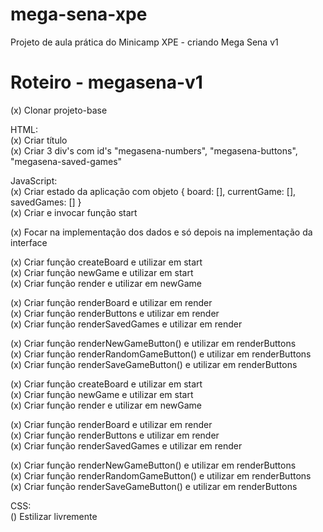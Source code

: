 # mega-sena-xpe
Projeto de aula prática do Minicamp XPE - criando Mega Sena v1

Roteiro - megasena-v1 <br>
=====================

(x) Clonar projeto-base <br>

HTML: <br>
(x) Criar título <br>
(x) Criar 3 div's com id's "megasena-numbers", "megasena-buttons", "megasena-saved-games" <br>

JavaScript: <br>
(x) Criar estado da aplicação com objeto { board: [], currentGame: [], savedGames: [] } <br>
(x) Criar e invocar função start <br>

(x) Focar na implementação dos dados e só depois
   na implementação da interface  <br>

(x) Criar função createBoard e utilizar em start  <br>
(x) Criar função newGame e utilizar em start  <br>
(x) Criar função render e utilizar em newGame  <br>

(x) Criar função renderBoard e utilizar em render  <br>
(x) Criar função renderButtons e utilizar em render  <br>
(x) Criar função renderSavedGames e utilizar em render  <br>

(x) Criar função renderNewGameButton() e utilizar em renderButtons  <br>
(x) Criar função renderRandomGameButton() e utilizar em renderButtons  <br>
(x) Criar função renderSaveGameButton() e utilizar em renderButtons  <br>

(x) Criar função createBoard e utilizar em start <br>
(x) Criar função newGame e utilizar em start <br>
(x) Criar função render e utilizar em newGame <br>

(x) Criar função renderBoard e utilizar em render <br>
(x) Criar função renderButtons e utilizar em render <br>
(x) Criar função renderSavedGames e utilizar em render <br>

(x) Criar função renderNewGameButton() e utilizar em renderButtons <br>
(x) Criar função renderRandomGameButton() e utilizar em renderButtons <br>
(x) Criar função renderSaveGameButton() e utilizar em renderButtons <br>

CSS: <br>
() Estilizar livremente
